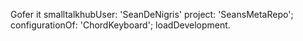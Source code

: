 Gofer it
	smalltalkhubUser: 'SeanDeNigris' project: 'SeansMetaRepo';
	configurationOf: 'ChordKeyboard';
	loadDevelopment.